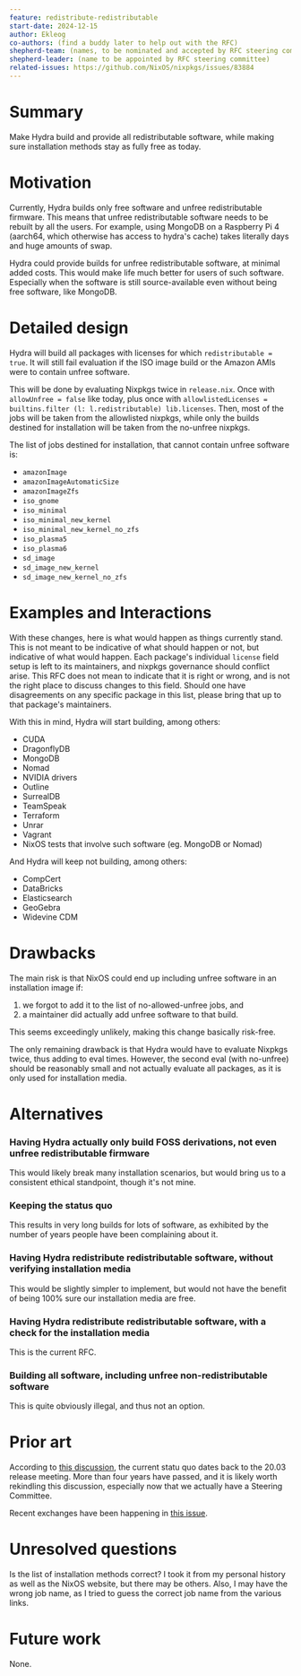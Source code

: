```yaml
---
feature: redistribute-redistributable
start-date: 2024-12-15
author: Ekleog
co-authors: (find a buddy later to help out with the RFC)
shepherd-team: (names, to be nominated and accepted by RFC steering committee)
shepherd-leader: (name to be appointed by RFC steering committee)
related-issues: https://github.com/NixOS/nixpkgs/issues/83884
---
```


# Summary
[summary]: #summary

Make Hydra build and provide all redistributable software, while making sure installation methods stay as fully free as today.

# Motivation
[motivation]: #motivation

Currently, Hydra builds only free software and unfree redistributable firmware.
This means that unfree redistributable software needs to be rebuilt by all the users.
For example, using MongoDB on a Raspberry Pi 4 (aarch64, which otherwise has access to hydra's cache) takes literally days and huge amounts of swap.

Hydra could provide builds for unfree redistributable software, at minimal added costs.
This would make life much better for users of such software.
Especially when the software is still source-available even without being free software, like MongoDB.

# Detailed design
[design]: #detailed-design

Hydra will build all packages with licenses for which `redistributable = true`.
It will still fail evaluation if the ISO image build or the Amazon AMIs were to contain unfree software.

This will be done by evaluating Nixpkgs twice in `release.nix`.
Once with `allowUnfree = false` like today, plus once with `allowlistedLicenses = builtins.filter (l: l.redistributable) lib.licenses`.
Then, most of the jobs will be taken from the allowlisted nixpkgs, while only the builds destined for installation will be taken from the no-unfree nixpkgs.

The list of jobs destined for installation, that cannot contain unfree software is:
- `amazonImage`
- `amazonImageAutomaticSize`
- `amazonImageZfs`
- `iso_gnome`
- `iso_minimal`
- `iso_minimal_new_kernel`
- `iso_minimal_new_kernel_no_zfs`
- `iso_plasma5`
- `iso_plasma6`
- `sd_image`
- `sd_image_new_kernel`
- `sd_image_new_kernel_no_zfs`

# Examples and Interactions
[examples-and-interactions]: #examples-and-interactions

With these changes, here is what would happen as things currently stand.
This is not meant to be indicative of what should happen or not, but indicative of what would happen.
Each package's individual `license` field setup is left to its maintainers, and nixpkgs governance should conflict arise.
This RFC does not mean to indicate that it is right or wrong, and is not the right place to discuss changes to this field.
Should one have disagreements on any specific package in this list, please bring that up to that package's maintainers.

With this in mind, Hydra will start building, among others:
- CUDA
- DragonflyDB
- MongoDB
- Nomad
- NVIDIA drivers
- Outline
- SurrealDB
- TeamSpeak
- Terraform
- Unrar
- Vagrant
- NixOS tests that involve such software (eg. MongoDB or Nomad)

And Hydra will keep not building, among others:
- CompCert
- DataBricks
- Elasticsearch
- GeoGebra
- Widevine CDM

# Drawbacks
[drawbacks]: #drawbacks

The main risk is that NixOS could end up including unfree software in an installation image if:
1. we forgot to add it to the list of no-allowed-unfree jobs, and
2. a maintainer did actually add unfree software to that build.

This seems exceedingly unlikely, making this change basically risk-free.

The only remaining drawback is that Hydra would have to evaluate Nixpkgs twice, thus adding to eval times.
However, the second eval (with no-unfree) should be reasonably small and not actually evaluate all packages, as it is only used for installation media.

# Alternatives
[alternatives]: #alternatives

### Having Hydra actually only build FOSS derivations, not even unfree redistributable firmware

This would likely break many installation scenarios, but would bring us to a consistent ethical standpoint, though it's not mine.

### Keeping the status quo

This results in very long builds for lots of software, as exhibited by the number of years people have been complaining about it.

### Having Hydra redistribute redistributable software, without verifying installation media

This would be slightly simpler to implement, but would not have the benefit of being 100% sure our installation media are free.

### Having Hydra redistribute redistributable software, with a check for the installation media

This is the current RFC.

### Building all software, including unfree non-redistributable software

This is quite obviously illegal, and thus not an option.

# Prior art
[prior-art]: #prior-art

According to [this discussion](https://github.com/NixOS/nixpkgs/issues/83433), the current statu quo dates back to the 20.03 release meeting.
More than four years have passed, and it is likely worth rekindling this discussion, especially now that we actually have a Steering Committee.

Recent exchanges have been happening in [this issue](https://github.com/NixOS/nixpkgs/issues/83884).

# Unresolved questions
[unresolved]: #unresolved-questions

Is the list of installation methods correct?
I took it from my personal history as well as the NixOS website, but there may be others.
Also, I may have the wrong job name, as I tried to guess the correct job name from the various links.

# Future work
[future]: #future-work

None.
